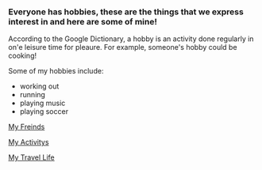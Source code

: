 ### Everyone has hobbies, these are the things that we express interest in and here are some of mine!

According to the Google Dictionary, a hobby is an activity done regularly in on'e leisure time for pleaure. For example, someone's hobby could be cooking!

Some of my hobbies include:
- working out
- running
- playing music
- playing soccer

[My Freinds](Friends.md)

[My Activitys](Activity.md)

[My Travel Life](Travel.md)